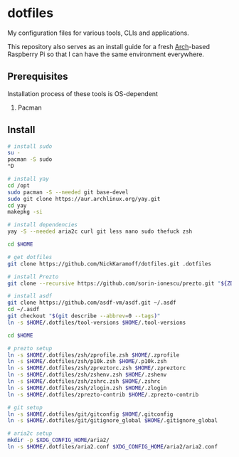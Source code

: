 # dotfiles

My configuration files for various tools, CLIs and applications.

This repository also serves as an install guide for a fresh [Arch]-based
Raspberry Pi so that I can have the same environment everywhere.

## Prerequisites

Installation process of these tools is OS-dependent

1. Pacman

## Install

```zsh
# install sudo
su -
pacman -S sudo
⌃D

# install yay
cd /opt
sudo pacman -S --needed git base-devel
sudo git clone https://aur.archlinux.org/yay.git
cd yay
makepkg -si

# install dependencies
yay -S --needed aria2c curl git less nano sudo thefuck zsh

cd $HOME

# get dotfiles
git clone https://github.com/NickKaramoff/dotfiles.git .dotfiles

# install Prezto
git clone --recursive https://github.com/sorin-ionescu/prezto.git "${ZDOTDIR:-$HOME}/.zprezto"

# install asdf
git clone https://github.com/asdf-vm/asdf.git ~/.asdf
cd ~/.asdf
git checkout "$(git describe --abbrev=0 --tags)"
ln -s $HOME/.dotfiles/tool-versions $HOME/.tool-versions

cd $HOME

# prezto setup
ln -s $HOME/.dotfiles/zsh/zprofile.zsh $HOME/.zprofile
ln -s $HOME/.dotfiles/zsh/p10k.zsh $HOME/.p10k.zsh
ln -s $HOME/.dotfiles/zsh/zpreztorc.zsh $HOME/.zpreztorc
ln -s $HOME/.dotfiles/zsh/zshenv.zsh $HOME/.zshenv
ln -s $HOME/.dotfiles/zsh/zshrc.zsh $HOME/.zshrc
ln -s $HOME/.dotfiles/zsh/zlogin.zsh $HOME/.zlogin
ln -s $HOME/.dotfiles/zprezto-contrib $HOME/.zprezto-contrib

# git setup
ln -s $HOME/.dotfiles/git/gitconfig $HOME/.gitconfig
ln -s $HOME/.dotfiles/git/gitignore_global $HOME/.gitignore_global

# aria2c setup
mkdir -p $XDG_CONFIG_HOME/aria2/
ln -s $HOME/.dotfiles/aria2.conf $XDG_CONFIG_HOME/aria2/aria2.conf
```

[Arch]: https://archlinuxarm.org/
